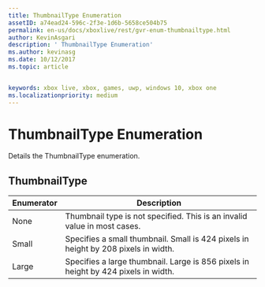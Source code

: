 ```yaml
---
title: ThumbnailType Enumeration
assetID: a74ead24-596c-2f3e-1d6b-5658ce504b75
permalink: en-us/docs/xboxlive/rest/gvr-enum-thumbnailtype.html
author: KevinAsgari
description: ' ThumbnailType Enumeration'
ms.author: kevinasg
ms.date: 10/12/2017
ms.topic: article


keywords: xbox live, xbox, games, uwp, windows 10, xbox one
ms.localizationpriority: medium
---
```



# ThumbnailType Enumeration
Details the ThumbnailType enumeration. 
<a id="ID4ER"></a>

 
## ThumbnailType
 
| <b>Enumerator</b>| <b>Description</b>| 
| --- | --- | 
| None| Thumbnail type is not specified. This is an invalid value in most cases.| 
| Small| Specifies a small thumbnail. Small is 424 pixels in height by 208 pixels in width.| 
| Large| Specifies a large thumbnail. Large is 856 pixels in height by 424 pixels in width.| 
  